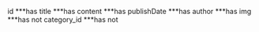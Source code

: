 

id                 ***has
title              ***has
content            ***has
publishDate        ***has
author             ***has
img                ***has not
category_id        ***has not